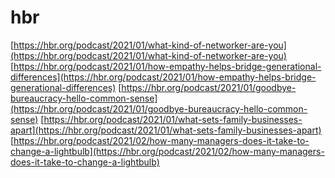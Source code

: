 # hbr

[https://hbr.org/podcast/2021/01/what-kind-of-networker-are-you](https://hbr.org/podcast/2021/01/what-kind-of-networker-are-you)
[https://hbr.org/podcast/2021/01/how-empathy-helps-bridge-generational-differences](https://hbr.org/podcast/2021/01/how-empathy-helps-bridge-generational-differences)
[https://hbr.org/podcast/2021/01/goodbye-bureaucracy-hello-common-sense](https://hbr.org/podcast/2021/01/goodbye-bureaucracy-hello-common-sense)
[https://hbr.org/podcast/2021/01/what-sets-family-businesses-apart](https://hbr.org/podcast/2021/01/what-sets-family-businesses-apart)
[https://hbr.org/podcast/2021/02/how-many-managers-does-it-take-to-change-a-lightbulb](https://hbr.org/podcast/2021/02/how-many-managers-does-it-take-to-change-a-lightbulb)
[]()
[]()
[]()
[]()
[]()
[]()
[]()
[]()
[]()
[]()
[]()
[]()
[]()
[]()
[]()
[]()
[]()
[]()

